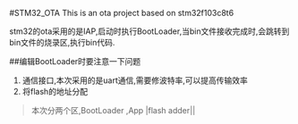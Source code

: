#STM32_OTA
This is an ota project based on stm32f103c8t6

stm32的ota采用的是IAP,启动时执行BootLoader,当bin文件接收完成时,会跳转到bin文件的烧录区,执行bin代码.

##编辑BootLoader时要注意一下问题
1. 通信接口,本次采用的是uart通信,需要修波特率,可以提高传输效率
2. 将flash的地址分配
>本次分两个区,BootLoader ,App
|flash adder||
